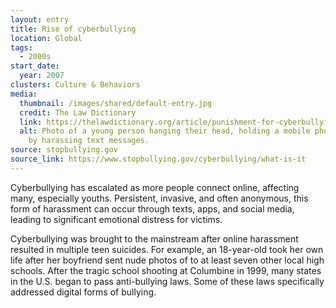 ```yaml
---
layout: entry
title: Rise of cyberbullying
location: Global
tags:
  - 2000s
start_date:
  year: 2007
clusters: Culture & Behaviors
media:
  thumbnail: /images/shared/default-entry.jpg
  credit: The Law Dictionary
  link: https://thelawdictionary.org/article/punishment-for-cyberbullying/
  alt: Photo of a young person hanging their head, holding a mobile phone, swarmed
    by harassing text messages.
source: stopbullying.gov
source_link: https://www.stopbullying.gov/cyberbullying/what-is-it
---
```

Cyberbullying has escalated as more people connect online, affecting many, especially youths. Persistent, invasive, and often anonymous, this form of harassment can occur through texts, apps, and social media, leading to significant emotional distress for victims. 

Cyberbullying was brought to the mainstream after online harassment resulted in multiple teen suicides. For example, an 18-year-old took her own life after her boyfriend sent nude photos of to at least seven other local high schools. After the tragic school shooting at Columbine in 1999, many states in the U.S.  began to pass anti-bullying laws. Some of these laws specifically addressed digital forms of bullying.